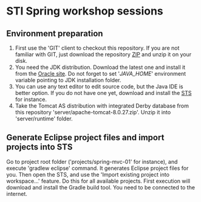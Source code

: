 # STI Spring workshop sessions
## Environment preparation
1. First use the 'GIT' client to checkout this repository. If you are not familiar with GIT, just download the repository [ZIP](https://github.com/macalak/stispringio/archive/master.zip) and unzip it on your disk.
2. You need the JDK distribution. Download the latest one and install it from the [Oracle site](http://www.oracle.com/technetwork/java/javase/downloads/jdk8-downloads-2133151.html). Do not forget to set '*JAVA_HOME*' environment variable pointing to JDK installation folder.
3. You can use any text editor to edit source code, but the Java IDE is better option. If you do not have one yet, download and install the [STS](https://spring.io/tools/sts/all) for instance.
4. Take the Tomcat AS distribution with integrated Derby database from this repository 'server/apache-tomcat-8.0.27.zip'. Unzip it into 'server/runtime' folder.
## Generate Eclipse project files and import projects into STS
Go to project root folder ('projects/spring-mvc-01' for instance), and execute 'gradlew eclipse' command. It generates Eclipse project files for you. Then open the STS, and use the 'Import existing project into workspace...' feature. Do this for all available projects. First execution will download and install the Gradle build tool. You need to be connected to the internet.

  
